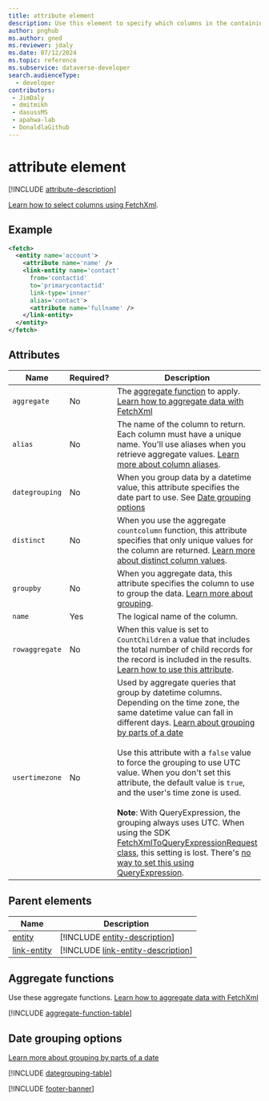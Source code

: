 ```yaml
---
title: attribute element
description: Use this element to specify which columns in the containing entity or link-entity element should be returned.
author: pnghub
ms.author: gned
ms.reviewer: jdaly
ms.date: 07/12/2024
ms.topic: reference
ms.subservice: dataverse-developer
search.audienceType: 
  - developer
contributors:
 - JimDaly
 - dmitmikh
 - dasussMS
 - apahwa-lab
 - DonaldlaGithub
---
```

# attribute element

[!INCLUDE [attribute-description](includes/attribute-description.md)]

[Learn how to select columns using FetchXml](../select-columns.md).

## Example

```xml
<fetch>
  <entity name='account'>
    <attribute name='name' />
    <link-entity name='contact'
      from='contactid'
      to='primarycontactid'
      link-type='inner'
      alias='contact'>
      <attribute name='fullname' />
    </link-entity>
  </entity>
</fetch>
```

## Attributes

|Name|Required?|Description|
|---------|---------|---------|
|`aggregate`|No|The [aggregate function](#aggregate-functions) to apply. [Learn how to aggregate data with FetchXml](../aggregate-data.md)|
|`alias`|No|The name of the column to return. Each column must have a unique name. You'll use aliases when you retrieve aggregate values. [Learn more about column aliases](../select-columns.md#column-aliases).|
|`dategrouping`|No|When you group data by a datetime value, this attribute specifies the date part to use. See [Date grouping options](#date-grouping-options)|
|`distinct`|No|When you use the aggregate `countcolumn` function, this attribute specifies that only unique values for the column are returned. [Learn more about distinct column values](../aggregate-data.md#distinct-column-values).|
|`groupby`|No|When you aggregate data, this attribute specifies the column to use to group the data. [Learn more about grouping](../aggregate-data.md#grouping).|
|`name`|Yes|The logical name of the column.|
|`rowaggregate`|No|When this value is set to `CountChildren` a value that includes the total number of child records for the record is included in the results. [Learn how to use this attribute](../../query-hierarchical-data.md#retrieve-the-number-of-hierarchically-related-child-records).|
|`usertimezone`|No|Used by aggregate queries that group by datetime columns. Depending on the time zone, the same datetime value can fall in different days. [Learn about grouping by parts of a date](../aggregate-data.md#grouping-by-parts-of-a-date)<br /><br />Use this attribute with a `false` value to force the grouping to use UTC value. When you don't set this attribute, the default value is `true`, and the user's time zone is used.<br /><br />**Note**: With QueryExpression, the grouping always uses UTC. When using the SDK [FetchXmlToQueryExpressionRequest class](/dotnet/api/microsoft.crm.sdk.messages.fetchxmltoqueryexpressionrequest), this setting is lost. There's [no way to set this using QueryExpression](../../org-service/queryexpression/aggregate-data.md#time-zone-when-grouping-by-date).|

## Parent elements

|Name|Description|
|---------|---------|
|[entity](entity.md)|[!INCLUDE [entity-description](includes/entity-description.md)]|
|[link-entity](link-entity.md)|[!INCLUDE [link-entity-description](includes/link-entity-description.md)]|


## Aggregate functions

Use these aggregate functions. [Learn how to aggregate data with FetchXml](../aggregate-data.md)

[!INCLUDE [aggregate-function-table](includes/aggregate-function-table.md)]

## Date grouping options

[Learn more about grouping by parts of a date](../aggregate-data.md#grouping-by-parts-of-a-date)

[!INCLUDE [dategrouping-table](includes/dategrouping-table.md)]

[!INCLUDE [footer-banner](../../../../includes/footer-banner.md)]